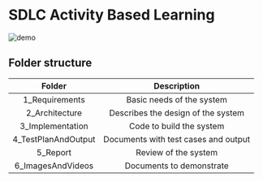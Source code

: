 # SDLC Activity Based Learning
![demo](https://zybermedia.net/wp-content/uploads/2019/07/banking.jpg)
## Folder structure
|Folder|Description|
|:---:|:---:|
|1_Requirements|Basic needs of the system|
|2_Architecture|Describes the design of the system|
|3_Implementation|Code to build the system|
|4_TestPlanAndOutput|Documents with test cases and output|
|5_Report|Review of the system|
|6_ImagesAndVideos|Documents to demonstrate|
